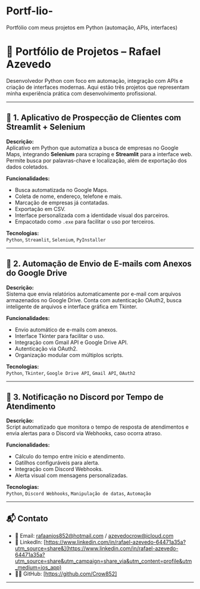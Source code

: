 # Portf-lio-
Portfólio com meus projetos em Python (automação, APIs, interfaces)

# 🧠 Portfólio de Projetos – Rafael Azevedo

Desenvolvedor Python com foco em automação, integração com APIs e criação de interfaces modernas. Aqui estão três projetos que representam minha experiência prática com desenvolvimento profissional.

---

## 🚀 1. Aplicativo de Prospecção de Clientes com Streamlit + Selenium

**Descrição:**  
Aplicativo em Python que automatiza a busca de empresas no Google Maps, integrando **Selenium** para scraping e **Streamlit** para a interface web. Permite busca por palavras-chave e localização, além de exportação dos dados coletados.

**Funcionalidades:**
- Busca automatizada no Google Maps.
- Coleta de nome, endereço, telefone e mais.
- Marcação de empresas já contatadas.
- Exportação em CSV.
- Interface personalizada com a identidade visual dos parceiros.
- Empacotado como `.exe` para facilitar o uso por terceiros.

**Tecnologias:**  
`Python`, `Streamlit`, `Selenium`, `PyInstaller`

---

## 📧 2. Automação de Envio de E-mails com Anexos do Google Drive

**Descrição:**  
Sistema que envia relatórios automaticamente por e-mail com arquivos armazenados no Google Drive. Conta com autenticação OAuth2, busca inteligente de arquivos e interface gráfica em Tkinter.

**Funcionalidades:**
- Envio automático de e-mails com anexos.
- Interface Tkinter para facilitar o uso.
- Integração com Gmail API e Google Drive API.
- Autenticação via OAuth2.
- Organização modular com múltiplos scripts.

**Tecnologias:**  
`Python`, `Tkinter`, `Google Drive API`, `Gmail API`, `OAuth2`

---

## 🔔 3. Notificação no Discord por Tempo de Atendimento

**Descrição:**  
Script automatizado que monitora o tempo de resposta de atendimentos e envia alertas para o Discord via Webhooks, caso ocorra atraso.

**Funcionalidades:**
- Cálculo do tempo entre início e atendimento.
- Gatilhos configuráveis para alerta.
- Integração com Discord Webhooks.
- Alerta visual com mensagens personalizadas.

**Tecnologias:**  
`Python`, `Discord Webhooks`, `Manipulação de datas`, `Automação`

---

## 📬 Contato

- 📧 Email: rafaanjos852@hotmail.com / azevedocrow@icloud.com 
- 💼 LinkedIn: [https://www.linkedin.com/in/rafael-azevedo-64471a35a?utm_source=share&](https://www.linkedin.com/in/rafael-azevedo-64471a35a?utm_source=share&utm_campaign=share_via&utm_content=profile&utm_medium=ios_app)
- 🧑‍💻 GitHub: [https://github.com/Crow852]

---
